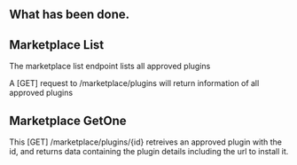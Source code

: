## What has been done.

## Marketplace List
The marketplace list endpoint lists all approved plugins

A [GET] request to /marketplace/plugins will return information of all approved plugins


## Marketplace GetOne
This [GET] /marketplace/plugins/{id} retreives an approved plugin with the id, and returns data containing the plugin details including the url to install it.

